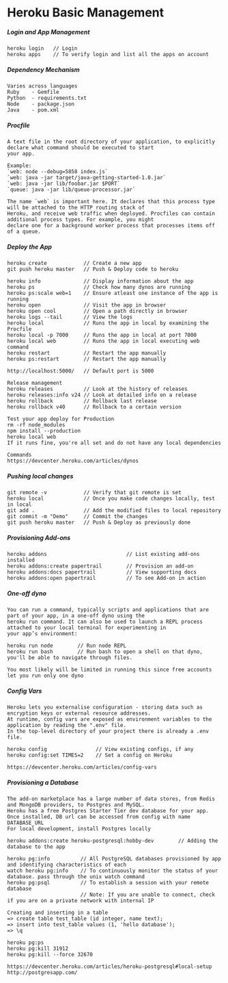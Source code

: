 # Heroku Basic Management

##### Login and App Management

```
heroku login   // Login
heroku apps    // To verify login and list all the apps on account
```

##### Dependency Mechanism

```
Varies across languages
Ruby    - Gemfile
Python  - requirements.txt
Node    - package.json
Java    - pom.xml
```

##### Procfile

    A text file in the root directory of your application, to explicitly declare what command should be executed to start
    your app.

    Example:
    `web: node --debug=5858 index.js`
    `web: java -jar target/java-getting-started-1.0.jar`
    `web: java -jar lib/foobar.jar $PORT`
    `queue: java -jar lib/queue-processor.jar`

    The name `web` is important here. It declares that this process type will be attached to the HTTP routing stack of
    Heroku, and receive web traffic when deployed. Procfiles can contain additional process types. For example, you might
    declare one for a background worker process that processes items off of a queue.

##### Deploy the App

```
heroku create            // Create a new app
git push heroku master   // Push & Deploy code to heroku

heroku info              // Display information about the app
heroku ps                // Check how many dynos are running
heroku ps:scale web=1    // Ensure atleast one instance of the app is running
heroku open              // Visit the app in browser
heroku open cool         // Open a path directly in browser
heroku logs --tail       // View the logs
heroku local             // Runs the app in local by examining the Procfile
heroku local -p 7000     // Runs the app in local at port 7000
heroku local web         // Runs the app in local executing web command
heroku restart           // Restart the app manually
heroku ps:restart        // Restart the app manually

http://localhost:5000/   // Default port is 5000

Release management
heroku releases          // Look at the history of releases
heroku releases:info v24 // Look at detailed info on a release
heroku rollback          // Rollback last release
heroku rollback v40      // Rollback to a certain version

Test your app deploy for Production
rm -rf node_modules
npm install --production
heroku local web
If it runs fine, you're all set and do not have any local dependencies

Commands
https://devcenter.heroku.com/articles/dynos
```

##### Pushing local changes

```
git remote -v            // Verify that git remote is set
heroku local             // Once you make code changes locally, test in local
git add .                // Add the modified files to local repository
git commit -m "Demo"     // Commit the changes
git push heroku master   // Push & Deploy as previously done
```

##### Provisioning Add-ons

```
heroku addons                          // List existing add-ons installed
heroku addons:create papertrail        // Provision an add-on
heroku addons:docs papertrail          // View supporting docs
heroku addons:open papertrail          // To see Add-on in action
```

##### One-off dyno

```
You can run a command, typically scripts and applications that are part of your app, in a one-off dyno using the
heroku run command. It can also be used to launch a REPL process attached to your local terminal for experimenting in
your app’s environment:

heroku run node        // Run node REPL
heroku run bash        // Run bash to open a shell on that dyno, you'll be able to navigate through files.

You most likely will be limited in running this since free accounts let you run only one dyno
```

##### Config Vars

```
Heroku lets you externalise configuration - storing data such as encryption keys or external resource addresses.
At runtime, config vars are exposed as environment variables to the application by reading the ".env" file.
In the top-level directory of your project there is already a .env file.

heroku config                // View existing configs, if any
heroku config:set TIMES=2    // Set a config on Heroku

https://devcenter.heroku.com/articles/config-vars
```

##### Provisioning a Database

```
The add-on marketplace has a large number of data stores, from Redis and MongoDB providers, to Postgres and MySQL.
Heroku has a free Postgres Starter Tier dev database for your app.
Once installed, DB url can be accessed from config with name DATABASE_URL
For local development, install Postgres locally

heroku addons:create heroku-postgresql:hobby-dev        // Adding the database to the app

heroku pg:info          // All PostgreSQL databases provisioned by app and identifying characteristics of each
watch heroku pg:info    // To continuously monitor the status of your database. pass through the unix watch command
heroku pg:psql          // To establish a session with your remote database
                        // Note: If you are unable to connect, check if you are on a private network with internal IP

Creating and inserting in a table
=> create table test_table (id integer, name text);
=> insert into test_table values (1, 'hello database');
=> \q

heroku pg:ps
heroku pg:kill 31912
heroku pg:kill --force 32670

https://devcenter.heroku.com/articles/heroku-postgresql#local-setup
http://postgresapp.com/
```



